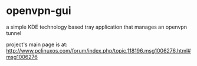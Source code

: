 openvpn-gui
===========

a simple KDE technology based tray application that manages an openvpn tunnel

project's main page is at: http://www.pclinuxos.com/forum/index.php/topic,118196.msg1006276.html#msg1006276
